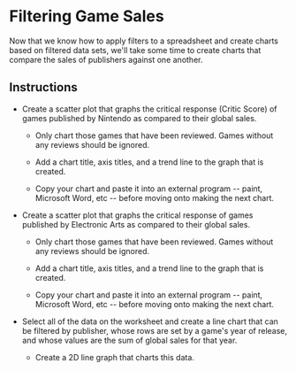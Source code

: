 # Filtering Game Sales

Now that we know how to apply filters to a spreadsheet and create charts based on filtered data sets, we'll take some time to create charts that compare the sales of publishers against one another.

## Instructions

* Create a scatter plot that graphs the critical response (Critic Score) of games published by Nintendo as compared to their global sales.

  * Only chart those games that have been reviewed. Games without any reviews should be ignored.

  * Add a chart title, axis titles, and a trend line to the graph that is created.

  * Copy your chart and paste it into an external program -- paint, Microsoft Word, etc -- before moving onto making the next chart.

* Create a scatter plot that graphs the critical response of games published by Electronic Arts as compared to their global sales.

  * Only chart those games that have been reviewed. Games without any reviews should be ignored.

  * Add a chart title, axis titles, and a trend line to the graph that is created.

  * Copy your chart and paste it into an external program -- paint, Microsoft Word, etc -- before moving onto making the next chart.

* Select all of the data on the worksheet and create a line chart that can be filtered by publisher, whose rows are set by a game's year of release, and whose values are the sum of global sales for that year.

  * Create a 2D line graph that charts this data.
